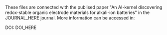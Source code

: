 These files are connected with the publised paper "An AI-kernel discovering redox-stable organic electrode materials for alkali-ion batteries" in the JOURNAL_HERE journal. More information can be accessed in:


DOI: DOI_HERE
